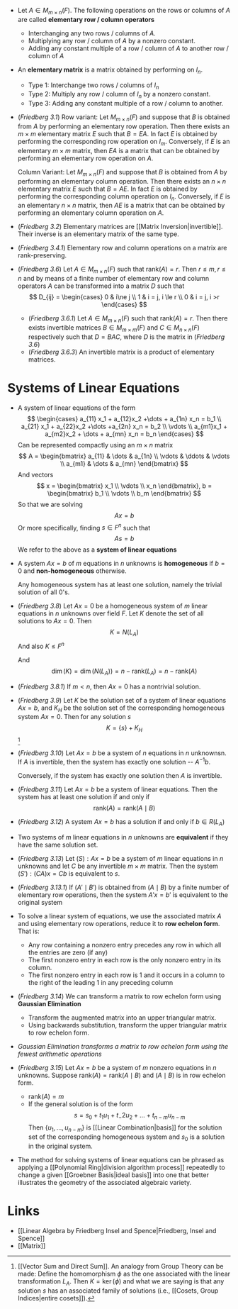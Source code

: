 * Let $A\in M_{m\times n}(F)$. The following operations on the rows or columns of $A$ are called **elementary row / column operators**
	* Interchanging any two rows / columns of $A$.
	* Multiplying any row / column of $A$ by a nonzero constant.
	* Adding any constant multiple of a row / column of $A$ to another row / column of $A$
* An **elementary matrix** is a matrix obtained by performing on $I_n$. 
	* Type 1: Interchange two rows / columns of $I_n$
	* Type 2: Multiply any row / column of $I_n$ by a nonzero constant.
	* Type 3: Adding any constant multiple of a row / column to another.

* (*Friedberg 3.1*) 
  Row variant:
  Let $M_{m\times n}(F)$ and suppose that $B$ is obtained from $A$ by performing an elementary row operation. Then there exists an $m\times m$ elementary matrix $E$ such that $B=EA$. In fact $E$ is obtained by performing the corresponding row operation on $I_m$. Conversely, if $E$ is an elementary $m\times m$ matrix, then $EA$ is a matrix that can be obtained by performing an elementary row operation on $A$.
  
  Column Variant:
  Let $M_{m\times n}(F)$ and suppose that $B$ is obtained from $A$ by performing an elementary column operation. Then there exists an $n\times n$ elementary matrix $E$ such that $B=AE$. In fact $E$ is obtained by performing the corresponding column operation on $I_n$. Conversely, if $E$ is an elementary $n\times n$ matrix, then $AE$ is a matrix that can be obtained by performing an elementary column operation on $A$.
  
* (*Friedberg 3.2*) Elementary matrices are [[Matrix Inversion|invertible]]. Their inverse is an elementary matrix of the same type.
* (*Friedberg 3.4.1*) Elementary row and column operations on a matrix are rank-preserving.
* (*Friedberg 3.6*) Let $A\in M_{m\times n}(F)$ such that $\text{rank}(A)=r$. Then $r\le m, r\le n$ and by means of a finite number of elementary row and column operators $A$ can be transformed into a matrix $D$ such that
  $$
  D_{ij} = \begin{cases}
  0 & i\ne j \\
  1 & i = j, i \le r \\
  0 & i = j, i  >r 
  \end{cases}
  $$
	* (*Friedberg 3.6.1*) Let $A\in M_{m\times n}(F)$ such that $\text{rank}(A)=r$. Then there exists invertible matrices $B\in M_{m\times m}(F)$ and $C\in M_{n\times n}(F)$ respectively such that $D=BAC$, where $D$ is the matrix in (*Friedberg 3.6*)
	* (*Friedberg 3.6.3*) An invertible matrix is a product of elementary matrices.

# Systems of Linear Equations
* A system of linear equations of the form
  $$
  \begin{cases}
  a_{11} x_1 + a_{12}x_2 +\dots + a_{1n} x_n = b_1 \\
  a_{21} x_1 + a_{22}x_2 +\dots +a_{2n} x_n = b_2 \\ 
  \vdots \\
  a_{m1}x_1 + a_{m2}x_2 + \dots + a_{mn} x_n = b_n
  \end{cases}
  $$
  Can be represented compactly using an $m\times n$ matrix
  $$
  A = 
  \begin{bmatrix}
  a_{11} & \dots & a_{1n} \\ 
  \vdots & \ddots & \vdots \\
  a_{m1} & \dots & a_{mn}
  \end{bmatrix}
  $$
  And vectors
  $$
  x = \begin{bmatrix}
  x_1 \\
  \vdots \\ 
  x_n
  \end{bmatrix},
  b = \begin{bmatrix}
  b_1 \\
  \vdots \\ 
  b_m
  \end{bmatrix}
  $$
  So that we are solving 
  $$
  Ax = b
  $$
  Or more specifically, finding $s\in F^n$ such that
  $$
  As=b
  $$
  We refer to the above as a **system of linear equations**


* A system $Ax=b$ of $m$ equations in $n$ unknowns is **homogeneous** if $b=0$ and **non-homogeneous** otherwise.
  
  Any homogeneous system has at least one solution, namely the trivial solution of all $0$'s.

* (*Friedberg 3.8*) Let $Ax=0$ be a homogeneous system of $m$ linear equations in $n$ unknowns over field  $F$. Let $K$ denote the set of all solutions to $Ax=0$. Then 
  $$
  K =N(L_A)
  $$
  And also $K\le F^n$  
  
  And
  $$
  \dim(K) = \dim(N(L_A)) = n-\text{rank}(L_A) = n-\text{rank}(A)
  $$
* (*Friedberg 3.8.1*) If $m<n$, then $Ax=0$ has a nontrivial solution.
* (*Friedberg 3.9*) Let $K$ be the solution set of a system of linear equations $Ax=b$, and $K_H$ be the solution set of the corresponding homogeneous system $Ax=0$. Then for any solution $s$
  $$
  K =\{s\} + K_H
  $$
  [^kernel]


[^kernel]: [[Vector Sum and Direct Sum]].  An analogy from Group Theory can be made: Define the homomorphism $\phi$ as the one associated with the linear transformation $L_A$. Then $K=\ker(\phi)$ and what we are saying is that any solution $s$ has an associated family of solutions (i.e., [[Cosets, Group Indices|entire cosets]]).

* (*Friedberg 3.10*) Let $Ax=b$ be a system of $n$ equations in $n$ unknownsn. If $A$ is invertible, then the system has exactly one solution -- $A^{-1}b$. 
  
  Conversely, if the system has exactly one solution then $A$ is invertible.

* (*Friedberg 3.11*) Let $Ax=b$ be a system of linear equations. Then the system has at least one solution if and only if 
  $$
  \text{rank} (A) = \text{rank} (A\mid B)
  $$
* (*Friedberg 3.12*) A system $Ax=b$ has a solution if and only if $b\in R(L_A)$

* Two systems of $m$ linear equations in $n$ unknowns are **equivalent** if they have the same solution set.

* (*Friedberg 3.13*) Let $(S):Ax=b$ be a system of $m$ linear equations in $n$ unknowns and let $C$ be any invertible $m\times m$ matrix. Then the system $(S'):(CA)x=Cb$ is equivalent to $s$.
* (*Friedberg 3.13.1*) If $(A'\mid B')$ is obtained from $(A\mid B)$ by a finite number of elementary row operations, then the system $A'x=b'$ is equivalent to the original system

* To solve a linear system of equations, we use the associated matrix $A$ and using elementary row operations, reduce it to **row echelon form**. That is:
	* Any row containing a nonzero entry precedes any row in which all the entries are zero (if any)
	* The first nonzero entry in each row is the only nonzero entry in its column.
	* The first nonzero entry in each row is $1$ and it occurs in a column to the right of the leading $1$ in any preceding column
* (*Friedberg 3.14*) We can transform a matrix to row echelon form using **Gaussian Elimination**
	* Transform the augmented matrix into an upper triangular matrix.
	* Using backwards substitution, transform the upper triangular matrix to row echelon form.
* *Gaussian Elimination transforms a matrix to row echelon form using the fewest arithmetic operations*

* (*Friedberg 3.15*) Let $Ax=b$ be a system of $m$ nonzero equations in $n$ unknowns. Suppose $\text{rank}(A)=\text{rank}(A\mid B)$ and $(A\mid B)$ is in row echelon form.
	* $\text{rank}(A)=m$
	* If the general solution is of the form 
	  $$
	  s=s_0 + t_1u_1 + t_-2u_2 + \dots + t_{n-m}u_{n-m}
	  $$
	  Then $\{u_1,\dots,u_{n-m}\}$ is [[Linear Combination|basis]] for the solution set of the corresponding homogeneous system and $s_0$ is a solution in the original system. 

* The method for solving systems of linear equations can be phrased as applying a [[Polynomial Ring|division algorithm process]] repeatedly to change a given [[Groebner Basis|ideal basis]] into one that better illustrates the geometry of the associated algebraic variety. 
# Links
* [[Linear Algebra by Friedberg Insel and Spence|Friedberg, Insel and Spence]]
* [[Matrix]]